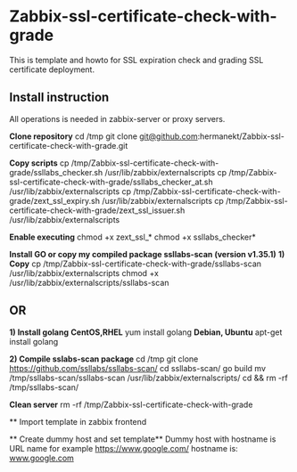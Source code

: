 # Zabbix-ssl-certificate-check-with-grade
This is template and howto for SSL expiration check and grading SSL certificate deployment.

## Install instruction ##

All operations is needed in zabbix-server or proxy servers.

**Clone repository**
cd /tmp
git clone git@github.com:hermanekt/Zabbix-ssl-certificate-check-with-grade.git

**Copy scripts**
cp /tmp/Zabbix-ssl-certificate-check-with-grade/ssllabs_checker.sh /usr/lib/zabbix/externalscripts
cp /tmp/Zabbix-ssl-certificate-check-with-grade/ssllabs_checker_at.sh /usr/lib/zabbix/externalscripts
cp /tmp/Zabbix-ssl-certificate-check-with-grade/zext_ssl_expiry.sh /usr/lib/zabbix/externalscripts
cp /tmp/Zabbix-ssl-certificate-check-with-grade/zext_ssl_issuer.sh /usr/lib/zabbix/externalscripts

**Enable executing**
chmod +x zext_ssl_*
chmod +x ssllabs_checker*

**Install GO or copy my compiled package ssllabs-scan (version v1.35.1)**
**1) Copy**
cp /tmp/Zabbix-ssl-certificate-check-with-grade/ssllabs-scan /usr/lib/zabbix/externalscripts
chmod +x /usr/lib/zabbix/externalscripts/ssllabs-scan

## OR ##

**1) Install golang**
**CentOS,RHEL**
yum install golang
**Debian, Ubuntu**
apt-get install golang

**2) Compile sslabs-scan package**
cd /tmp
git clone https://github.com/ssllabs/ssllabs-scan/
cd ssllabs-scan/
go build
 mv /tmp/ssllabs-scan/ssllabs-scan /usr/lib/zabbix/externalscripts/
cd && rm -rf /tmp/ssllabs-scan/

**Clean server**
rm -rf /tmp/Zabbix-ssl-certificate-check-with-grade

** Import template in zabbix frontend

** Create dummy host and set template** 
Dummy host with hostname is URL name for example https://www.google.com/ hostname is: www.google.com
